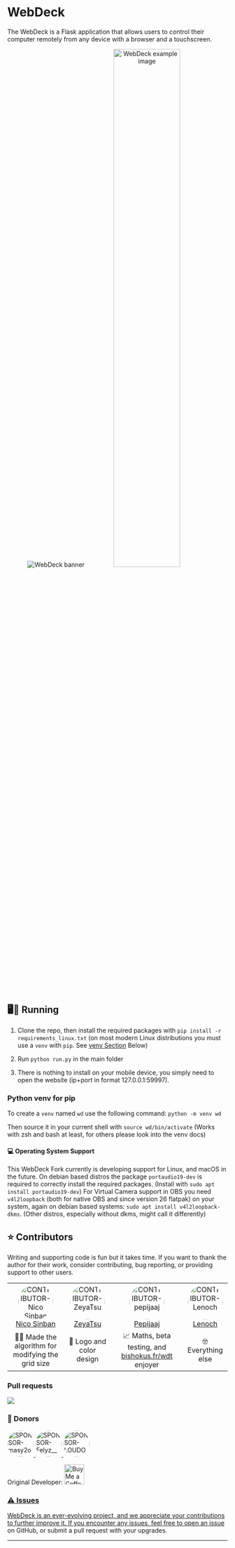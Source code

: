# WebDeck

The WebDeck is a Flask application that allows users to control their computer remotely from any device with a browser and a touchscreen. 

<div align="center">
  <img src="https://github.com/Lenochxd/WebDeck/assets/101269524/c9c02a34-1f98-4a12-9cc0-621e06cfe2e5" alt="WebDeck banner">
  <img src="https://github.com/Lenochxd/WebDeck/assets/101269524/c32cce97-bef4-418a-872e-8ceec3f1df79" alt="WebDeck example image" width="55%" height="55%">
  
</div>


## 🖥️🚀 Running

1. Clone the repo, then install the required packages with `pip install -r requirements_linux.txt` (on most modern Linux distributions you must use a `venv` with `pip`. See [venv Section](#python-venv-for-pip) Below)

2. Run `python run.py` in the main folder

3. There is nothing to install on your mobile device, you simply need to open the website (ip+port in format 127.0.0.1:59997).

### Python venv for pip

To create a `venv` named `wd` use the following command: `python -m venv wd`

Then source it in your current shell with `source wd/bin/activate` (Works with zsh and bash at least, for others please look into the venv docs)


#### 💻 Operating System Support

This WebDeck Fork currently is developing support for Linux, and macOS in the future.
On debian based distros the package `portaudio19-dev` is required to correctly install the required packages. (Install with `sudo apt install portaudio19-dev`)
For Virtual Camera support in OBS you need `v4l2loopback` (both for native OBS and since version 26 flatpak) on your system, again on debian based systems: `sudo apt install v4l2loopback-dkms`. (Other distros, especially without dkms, might call it differently)


## ⭐ Contributors

Writing and supporting code is fun but it takes time. If you want to thank the author for their work, consider contributing, bug reporting, or providing support to other users.

<table align="center">
  <tr>
    <td align="center">
      <a href="https://twitter.com/Nico_Sinban">
        <img src="https://cdn.discordapp.com/avatars/260325467406598144/a_13aa90e91c3dd999c74c02a2bbbf1922.png" alt="CONTRIBUTOR-Nico Sinban" width="80px" height="80px" style="border-radius: 50%;">
        <br>
        Nico Sinban
      </a>
    </td>
    <td align="center">
      <a href="https://twitter.com/ZeyaTsu">
        <img src="https://pbs.twimg.com/profile_images/1571127084449136641/NKWj3-CK_400x400.jpg" alt="CONTRIBUTOR-ZeyaTsu" width="80px" height="80px" style="border-radius: 50%;">
        <br>
        ZeyaTsu
      </a>
    </td>
    <td align="center">
      <a href="https://twitter.com/pepijaaj">
        <img src="https://pbs.twimg.com/profile_images/1623676018136342530/A3-lR6fP_400x400.jpg" alt="CONTRIBUTOR-pepijaaj" width="80px" height="80px" style="border-radius: 50%;">
        <br>
        Pepijaaj
      </a>
    </td>
    <td align="center">
      <a href="https://twitter.com/LenochJ">
        <img src="https://cdn.discordapp.com/avatars/390265556357611521/70e3c4f24ac710209fbfbd206370b538.png?size=256" alt="CONTRIBUTOR-Lenoch" width="80px" height="80px" style="border-radius: 50%;">
        <br>
        Lenoch
      </a>
    </td>
  </tr>
  <tr>
    <td align="center">
      👨‍💻 Made the algorithm for modifying the grid size
    </td>
    <td align="center">
      🎨 Logo and color design
    </td>
    <td align="center">
      📈 Maths, beta testing, and <a href="https://bishokus.fr/wdt">bishokus.fr/wdt</a> enjoyer
    </td>
    <td align="center">
      🤓 Everything else
    </td>
  </tr>
</table>

### Pull requests

<a href="https://github.com/OWL4C/WebDeck_Linux/graphs/contributors">
  <img src="https://contrib.rocks/image?repo=OWL4C/WebDeck_Linux" />
</a>

### 🙏 Donors

<a href="https://twitter.com/mady2ouf" title="mady2ouf">
  <img src="https://avatars.githubusercontent.com/u/119850615" alt="SPONSOR-masy2ouf" width="60px" height="60px" style="border-radius: 50%;">
</a>
<a href="https://twitter.com/Felyz__" title="Felyz__">
  <img src="https://i.imgur.com/EDvgnLx.png" alt="SPONSOR-Felyz__" width="60px" height="60px" style="border-radius: 50%;">
</a>
<a href="https://github.com/LOUDO56" title="LOUDO56">
  <img src="https://avatars.githubusercontent.com/u/117168736?v=4" alt="SPONSOR-LOUDO56" width="60px" height="60px" style="border-radius: 50%;">
</a>

<br>

Original Developer:
<a href="https://ko-fi.com/lenoch" target="_blank"><img height="35" style="height:46px;" src="https://az743702.vo.msecnd.net/cdn/kofi3.png?v=0" alt="Buy Me a Coffee at ko-fi.com"/>


### ⚠️ Issues

WebDeck is an ever-evolving project, and we appreciate your contributions to further improve it. If you encounter any issues, feel free to [open an issue](https://github.com/OWL4C/WebDeck_Linux/issues) on GitHub, or submit a pull request with your upgrades.
<br>

---
